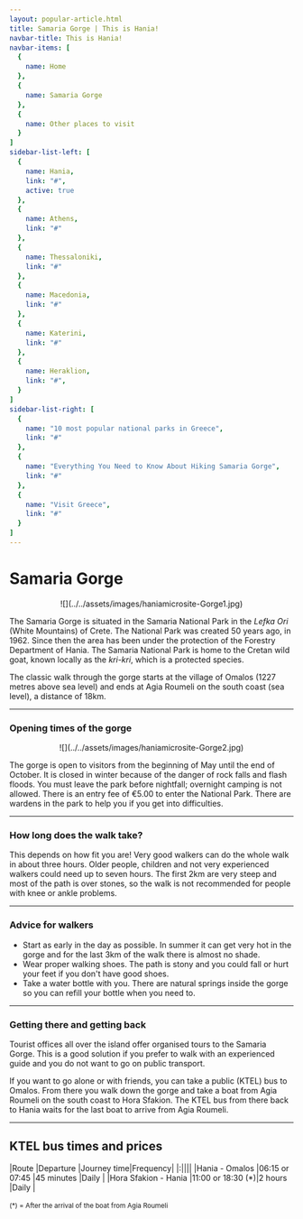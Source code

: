 ```yaml
---
layout: popular-article.html
title: Samaria Gorge | This is Hania!
navbar-title: This is Hania!
navbar-items: [
  {
    name: Home
  },
  {
    name: Samaria Gorge
  },
  {
    name: Other places to visit
  }
]
sidebar-list-left: [
  {
    name: Hania,
    link: "#",
    active: true
  },
  {
    name: Athens,
    link: "#"
  },
  {
    name: Thessaloniki,
    link: "#"
  },
  {
    name: Macedonia,
    link: "#"
  },
  {
    name: Katerini,
    link: "#"
  },
  {
    name: Heraklion,
    link: "#",
  }
]
sidebar-list-right: [
  {
    name: "10 most popular national parks in Greece",
    link: "#"
  },
  {
    name: "Everything You Need to Know About Hiking Samaria Gorge",
    link: "#"
  },
  {
    name: "Visit Greece",
    link: "#"
  }
]
---
```

# Samaria Gorge

<center>![](../../assets/images/haniamicrosite-Gorge1.jpg)</center>

The Samaria Gorge is situated in the Samaria National Park in the _Lefka Ori_ (White Mountains) of Crete. The National Park was created 50 years ago, in 1962\. Since then the area has been under the protection of the Forestry Department of Hania. The Samaria National Park is home to the Cretan wild goat, known locally as the _kri-kri_, which is a protected species.

The classic walk through the gorge starts at the village of Omalos (1227 metres above sea level) and ends at Agia Roumeli on the south coast (sea level), a distance of 18km.

***
### Opening times of the gorge

<center>![](../../assets/images/haniamicrosite-Gorge2.jpg)</center>

The gorge is open to visitors from the beginning of May until the end of October. It is closed in winter because of the danger of rock falls and flash floods. You must leave the park before nightfall; overnight camping is not allowed. There is an entry fee of €5.00 to enter the National Park. There are wardens in the park to help you if you get into difficulties.

***
### How long does the walk take?

This depends on how fit you are! Very good walkers can do the whole walk in about three hours. Older people, children and not very experienced walkers could need up to seven hours. The first 2km are very steep and most of the path is over stones, so the walk is not recommended for people with knee or ankle problems.

***
### Advice for walkers

*   Start as early in the day as possible. In summer it can get very hot in the gorge and for the last 3km of the walk there is almost no shade.
*   Wear proper walking shoes. The path is stony and you could fall or hurt your feet if you don't have good shoes.
*   Take a water bottle with you. There are natural springs inside the gorge so you can refill your bottle when you need to.

***
### Getting there and getting back

Tourist offices all over the island offer organised tours to the Samaria Gorge. This is a good solution if you prefer to walk with an experienced guide and you do not want to go on public transport.

If you want to go alone or with friends, you can take a public (KTEL) bus to Omalos. From there you walk down the gorge and take a boat from Agia Roumeli on the south coast to Hora Sfakion. The KTEL bus from there back to Hania waits for the last boat to arrive from Agia Roumeli.

***
## KTEL bus times and prices

|Route                     |Departure         |Journey time|Frequency|
|:||||
|Hania - Omalos            |06:15 or 07:45    |45 minutes  |Daily    |
|Hora Sfakion - Hania      |11:00 or 18:30 (*)|2 hours     |Daily    |

<small>(*) = After the arrival of the boat from Agia Roumeli</small>
